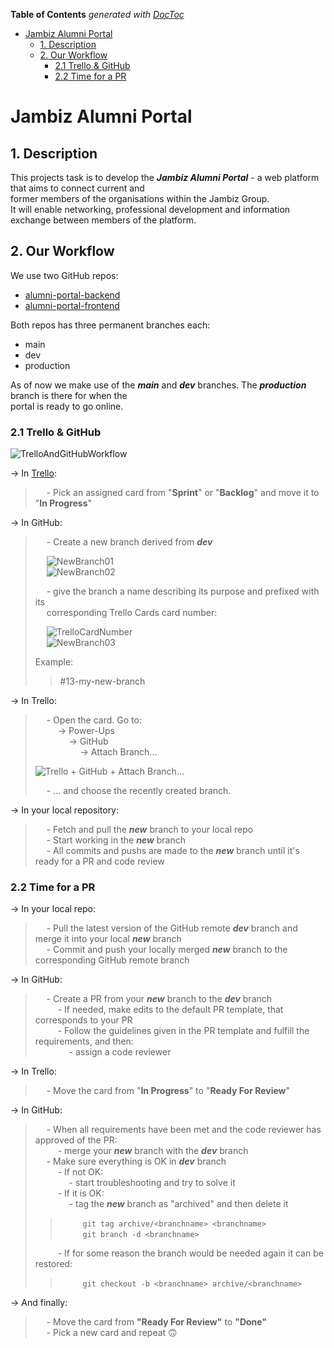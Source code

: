 <!-- START doctoc generated TOC please keep comment here to allow auto update -->
<!-- DON'T EDIT THIS SECTION, INSTEAD RE-RUN doctoc TO UPDATE -->

**Table of Contents** _generated with [DocToc](https://github.com/thlorenz/doctoc)_

- [Jambiz Alumni Portal](#jambiz-alumni-portal)
  - [1. Description](#1-description)
  - [2. Our Workflow](#2-our-workflow)
    - [2.1 Trello & GitHub](#21-trello--github)
    - [2.2 Time for a PR](#22-time-for-a-pr)

<!-- END doctoc generated TOC please keep comment here to allow auto update -->

# Jambiz Alumni Portal

## 1. Description

This projects task is to develop the **_Jambiz Alumni Portal_** - a web platform that aims to connect current and  
former members of the organisations within the Jambiz Group.  
It will enable networking, professional development and information exchange between members of the platform.

## 2. Our Workflow

We use two GitHub repos:

- [alumni-portal-backend](https://github.com/PLUPPERT/alumni-portal-backend)
- [alumni-portal-frontend](https://github.com/PLUPPERT/alumni-portal-frontend)

Both repos has three permanent branches each:

- main
- dev
- production

As of now we make use of the **_main_** and **_dev_** branches. The **_production_** branch is there for when the  
portal is ready to go online.

### 2.1 Trello & GitHub

![TrelloAndGitHubWorkflow](src/resources/diagrams/workflow_trello_and_github_1.0.png "Trello and GitHub workflow")

&rarr; In [Trello](https://trello.com/b/TJcCXBQg/alumni-project):

> &emsp; - Pick an assigned card from "**Sprint**" or "**Backlog**" and move it to "**In Progress**"

&rarr; In GitHub:

> &emsp; - Create a new branch derived from **_dev_**
>
> &emsp; ![NewBranch01](src/resources/images/NewBranch_01.png)  
> &emsp; ![NewBranch02](src/resources/images/NewBranch_02.png)
>
> &emsp; - give the branch a name describing its purpose and prefixed with its  
> &emsp; corresponding Trello Cards card number:
>
> &emsp; ![TrelloCardNumber](src/resources/images/TrelloCardNumber.png)  
> &emsp; ![NewBranch03](src/resources/images/NewBranch_03.png)
>
> Example:
>
> > #13-my-new-branch

&rarr; In Trello:

> &emsp; - Open the card. Go to:  
> &emsp; &emsp; &rarr; Power-Ups  
> &emsp; &emsp; &emsp; &rarr; GitHub  
> &emsp; &emsp; &emsp; &emsp; &rarr; Attach Branch...
>
> ![Trello + GitHub + Attach Branch...](src/resources/images/TrelloGitHub.png)
>
> &emsp; - ... and choose the recently created branch.

&rarr; In your local repository:

> &emsp; - Fetch and pull the **_new_** branch to your local repo  
>  &emsp; - Start working in the **_new_** branch  
>  &emsp; - All commits and pushs are made to the **_new_** branch until it's ready for a PR and code review

### 2.2 Time for a PR

&rarr; In your local repo:

> &emsp; - Pull the latest version of the GitHub remote **_dev_** branch and merge it into your local **_new_** branch  
> &emsp; - Commit and push your locally merged **_new_** branch to the corresponding GitHub remote branch

&rarr; In GitHub:

> &emsp; - Create a PR from your **_new_** branch to the **_dev_** branch  
> &emsp; &emsp; - If needed, make edits to the default PR template, that corresponds to your PR  
> &emsp; &emsp; - Follow the guidelines given in the PR template and fulfill the requirements, and then:  
> &emsp; &emsp; &emsp; - assign a code reviewer

&rarr; In Trello:

> &emsp; - Move the card from "**In Progress**" to "**Ready For Review**"

&rarr; In GitHub:

> &emsp; - When all requirements have been met and the code reviewer has approved of the PR:  
> &emsp; &emsp; - merge your **_new_** branch with the **_dev_** branch  
> &emsp; - Make sure everything is OK in **_dev_** branch  
> &emsp; &emsp; - If not OK:  
> &emsp; &emsp; &emsp; - start troubleshooting and try to solve it  
> &emsp; &emsp; - If it is OK:  
> &emsp; &emsp; &emsp; - tag the **_new_** branch as "archived" and then delete it
>
> > &emsp; &emsp; `git tag archive/<branchname> <branchname>`  
> > &emsp; &emsp; `git branch -d <branchname>`
>
> &emsp; &emsp; - If for some reason the branch would be needed again it can be restored:
>
> > &emsp; &emsp; `git checkout -b <branchname> archive/<branchname>`

&rarr; And finally:

> &emsp; - Move the card from **"Ready For Review"** to **"Done"**  
> &emsp; - Pick a new card and repeat 🙃
